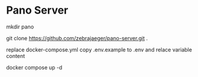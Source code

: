# Pano Server

mkdir pano

git clone https://github.com/zebrajaeger/pano-server.git .

replace docker-compose.yml
copy .env.example to .env and relace variable content

docker compose up -d